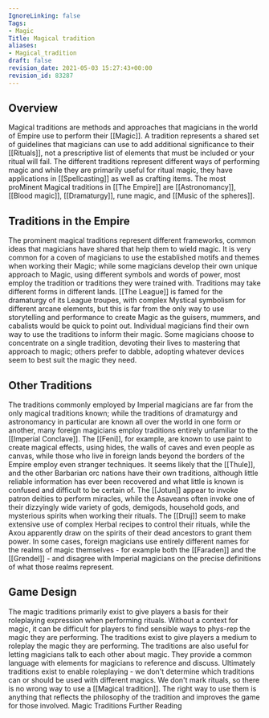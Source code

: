 ```yaml
---
IgnoreLinking: false
Tags:
- Magic
Title: Magical tradition
aliases:
- Magical_tradition
draft: false
revision_date: 2021-05-03 15:27:43+00:00
revision_id: 83287
---
```


## Overview
Magical traditions are methods and approaches that magicians in the world of Empire use to perform their [[Magic]]. A tradition represents a shared set of guidelines that magicians can use to add additional significance to their [[Rituals]], not a prescriptive list of elements that must be included or your ritual will fail. The different traditions represent different ways of performing magic and while they are primarily useful for ritual magic, they have applications in [[Spellcasting]] as well as crafting items.
The most proMinent Magical traditions in [[The Empire]] are [[Astronomancy]], [[Blood magic]], [[Dramaturgy]], rune magic, and [[Music of the spheres]].
## Traditions in the Empire
The prominent magical traditions represent different frameworks, common ideas that magicians have shared that help them to wield magic. It is very common for a coven of magicians to use the established motifs and themes when working their Magic; while some magicians develop their own unique approach to Magic, using different symbols and words of power, most employ the tradition or traditions they were trained with. 
Traditions may take different forms in different lands. [[The League]] is famed for the dramaturgy of its League troupes, with complex Mystical symbolism for different arcane elements, but this is far from the only way to use storytelling and performance to create Magic as the guisers, mummers, and cabalists would be quick to point out. Individual magicians find their own way to use the traditions to inform their magic.
Some magicians choose to concentrate on a single tradition, devoting their lives to mastering that approach to magic; others prefer to dabble, adopting whatever devices seem to best suit the magic they need.
## Other Traditions
The traditions commonly employed by Imperial magicians are far from the only magical traditions known; while the traditions of dramaturgy and astronomancy in particular are known all over the world in one form or another, many foreign magicians employ traditions entirely unfamiliar to the [[Imperial Conclave]]. The [[Feni]], for example, are known to use paint to create magical effects, using hides, the walls of caves and even people as canvas, while those who live in foreign lands beyond the borders of the Empire employ even stranger techniques.
It seems likely that the [[Thule]], and the other Barbarian orc nations have their own traditions, although little reliable information has ever been recovered and what little is known is confused and difficult to be certain of. The [[Jotun]] appear to invoke patron deities to perform miracles, while the Asaveans often invoke one of their dizzyingly wide variety of gods, demigods, household gods, and mysterious spirits when working their rituals. The [[Druj]] seem to make extensive use of complex Herbal recipes to control their rituals, while the Axou apparently draw on the spirits of their dead ancestors to grant them power. In some cases, foreign magicians use entirely different names for the realms of magic themselves - for example both the [[Faraden]] and the [[Grendel]] - and disagree with Imperial magicians on the precise definitions of what those realms represent.
## Game Design
The magic traditions primarily exist to give players a basis for their roleplaying expression when performing rituals. Without a context for magic, it can be difficult for players to find sensible ways to phys-rep the magic they are performing. The traditions exist to give players a medium to roleplay the magic they are performing.
The traditions are also useful for letting magicians talk to each other about magic. They provide a common language with elements for magicians to reference and discuss.
Ultimately traditions exist to enable roleplaying - we don't determine which traditions can or should be used with different magics. We don't mark rituals, so there is no wrong way to use a [[Magical tradition]]. The right way to use them is anything that reflects the philosophy of the tradition and improves the game for those involved.
Magic Traditions Further Reading